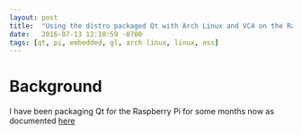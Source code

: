 ```yaml
---
layout: post
title:  "Using the distro packaged Qt with Arch Linux and VC4 on the Raspberry Pi 2/3"
date:   2016-07-13 12:10:59 -0700
tags: [qt, pi, embedded, gl, arch linux, linux, oss]
---
```


# Background

I have been packaging Qt for the Raspberry Pi for some months now as documented [here](/qpi)
